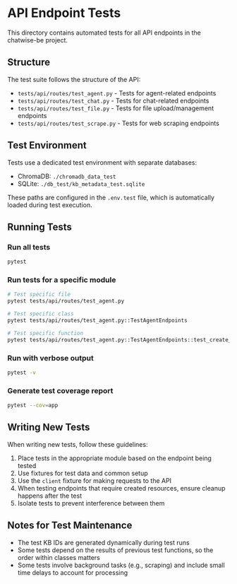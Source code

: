 # API Endpoint Tests

This directory contains automated tests for all API endpoints in the chatwise-be project.

## Structure

The test suite follows the structure of the API:

- `tests/api/routes/test_agent.py` - Tests for agent-related endpoints
- `tests/api/routes/test_chat.py` - Tests for chat-related endpoints
- `tests/api/routes/test_file.py` - Tests for file upload/management endpoints
- `tests/api/routes/test_scrape.py` - Tests for web scraping endpoints

## Test Environment

Tests use a dedicated test environment with separate databases:
- ChromaDB: `./chromadb_data_test`
- SQLite: `./db_test/kb_metadata_test.sqlite`

These paths are configured in the `.env.test` file, which is automatically loaded during test execution.

## Running Tests

### Run all tests

```bash
pytest
```

### Run tests for a specific module

```bash
# Test specific file
pytest tests/api/routes/test_agent.py

# Test specific class
pytest tests/api/routes/test_agent.py::TestAgentEndpoints

# Test specific function
pytest tests/api/routes/test_agent.py::TestAgentEndpoints::test_create_agent
```

### Run with verbose output

```bash
pytest -v
```

### Generate test coverage report

```bash
pytest --cov=app
```

## Writing New Tests

When writing new tests, follow these guidelines:

1. Place tests in the appropriate module based on the endpoint being tested
2. Use fixtures for test data and common setup
3. Use the `client` fixture for making requests to the API
4. When testing endpoints that require created resources, ensure cleanup happens after the test
5. Isolate tests to prevent interference between them

## Notes for Test Maintenance

- The test KB IDs are generated dynamically during test runs
- Some tests depend on the results of previous test functions, so the order within classes matters
- Some tests involve background tasks (e.g., scraping) and include small time delays to account for processing 